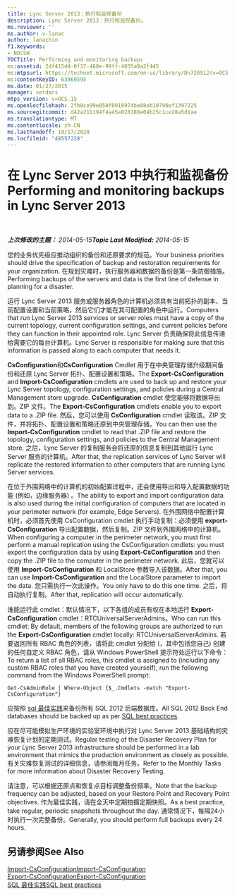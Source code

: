 ```yaml
---
title: Lync Server 2013：执行和监视备份
description: Lync Server 2013：执行和监视备份。
ms.reviewer: ''
ms.author: v-lanac
author: lanachin
f1.keywords:
- NOCSH
TOCTitle: Performing and monitoring backups
ms:assetid: 2df415d4-0f37-460e-99ff-4035a9a2f445
ms:mtpsurl: https://technet.microsoft.com/en-us/library/Dn720912(v=OCS.15)
ms:contentKeyID: 63969595
ms.date: 01/27/2015
manager: serdars
mtps_version: v=OCS.15
ms.openlocfilehash: 2fb8ce99e850f0918974be08eb10796ef1397225
ms.sourcegitcommit: d42a21b194f4a45e828188e04b25c1ce28a5d1ae
ms.translationtype: MT
ms.contentlocale: zh-CN
ms.lasthandoff: 10/17/2020
ms.locfileid: "48557228"
---
```

# <a name="performing-and-monitoring-backups-in-lync-server-2013"></a><span data-ttu-id="197fe-103">在 Lync Server 2013 中执行和监视备份</span><span class="sxs-lookup"><span data-stu-id="197fe-103">Performing and monitoring backups in Lync Server 2013</span></span>

<div data-xmlns="http://www.w3.org/1999/xhtml">

<div class="topic" data-xmlns="http://www.w3.org/1999/xhtml" data-msxsl="urn:schemas-microsoft-com:xslt" data-cs="https://msdn.microsoft.com/">

<div data-asp="https://msdn2.microsoft.com/asp">



</div>

<div id="mainSection">

<div id="mainBody">

<span> </span>

<span data-ttu-id="197fe-104">_**上次修改的主题：** 2014-05-15_</span><span class="sxs-lookup"><span data-stu-id="197fe-104">_**Topic Last Modified:** 2014-05-15_</span></span>

<span data-ttu-id="197fe-105">您的业务优先级应推动组织的备份和还原要求的规范。</span><span class="sxs-lookup"><span data-stu-id="197fe-105">Your business priorities should drive the specification of backup and restoration requirements for your organization.</span></span> <span data-ttu-id="197fe-106">在规划灾难时，执行服务器和数据的备份是第一条防御措施。</span><span class="sxs-lookup"><span data-stu-id="197fe-106">Performing backups of the servers and data is the first line of defense in planning for a disaster.</span></span>

<span data-ttu-id="197fe-107">运行 Lync Server 2013 服务或服务器角色的计算机必须具有当前拓扑的副本、当前配置设置和当前策略，然后它们才能在其可配置的角色中运行。</span><span class="sxs-lookup"><span data-stu-id="197fe-107">Computers that run Lync Server 2013 services or server roles must have a copy of the current topology, current configuration settings, and current policies before they can function in their appointed role.</span></span> <span data-ttu-id="197fe-108">Lync Server 负责确保将此信息传递给需要它的每台计算机。</span><span class="sxs-lookup"><span data-stu-id="197fe-108">Lync Server is responsible for making sure that this information is passed along to each computer that needs it.</span></span>

<span data-ttu-id="197fe-109">**CsConfiguration**和**CsConfiguration** Cmdlet 用于在中央管理存储升级期间备份和还原 Lync Server 拓扑、配置设置和策略。</span><span class="sxs-lookup"><span data-stu-id="197fe-109">The **Export-CsConfiguration** and **Import-CsConfiguration** cmdlets are used to back up and restore your Lync Server topology, configuration settings, and policies during a Central Management store upgrade.</span></span> <span data-ttu-id="197fe-110">**CsConfiguration** cmdlet 使您能够将数据导出到。ZIP 文件。</span><span class="sxs-lookup"><span data-stu-id="197fe-110">The **Export-CsConfiguration** cmdlets enable you to export data to a .ZIP file.</span></span> <span data-ttu-id="197fe-111">然后，您可以使用 **CsConfiguration** cmdlet 读取该。ZIP 文件，并将拓扑、配置设置和策略还原到中央管理存储。</span><span class="sxs-lookup"><span data-stu-id="197fe-111">You can then use the **Import-CsConfiguration** cmdlet to read that .ZIP file and restore the topology, configuration settings, and policies to the Central Management store.</span></span> <span data-ttu-id="197fe-112">之后，Lync Server 的复制服务会将还原的信息复制到其他运行 Lync Server 服务的计算机。</span><span class="sxs-lookup"><span data-stu-id="197fe-112">After that, the replication services of Lync Server will replicate the restored information to other computers that are running Lync Server services.</span></span>

<span data-ttu-id="197fe-113">在位于外围网络中的计算机的初始配置过程中，还会使用导出和导入配置数据的功能 (例如，边缘服务器) 。</span><span class="sxs-lookup"><span data-stu-id="197fe-113">The ability to export and import configuration data is also used during the initial configuration of computers that are located in your perimeter network (for example, Edge Servers).</span></span> <span data-ttu-id="197fe-114">在外围网络中配置计算机时，必须首先使用 CsConfiguration cmdlet 执行手动复制：必须使用 **export-CsConfiguration** 导出配置数据，然后复制。ZIP 文件到外围网络中的计算机。</span><span class="sxs-lookup"><span data-stu-id="197fe-114">When configuring a computer in the perimeter network, you must first perform a manual replication using the CsConfiguration cmdlets: you must export the configuration data by using **Export-CsConfiguration** and then copy the .ZIP file to the computer in the perimeter network.</span></span> <span data-ttu-id="197fe-115">此后，您就可以使用 **Import-CsConfiguration** 和 LocalStore 参数导入该数据。</span><span class="sxs-lookup"><span data-stu-id="197fe-115">After that, you can use **Import-CsConfiguration** and the LocalStore parameter to import the data.</span></span> <span data-ttu-id="197fe-116">您只需执行一次此操作。</span><span class="sxs-lookup"><span data-stu-id="197fe-116">You only have to do this one time.</span></span> <span data-ttu-id="197fe-117">之后，将自动执行复制。</span><span class="sxs-lookup"><span data-stu-id="197fe-117">After that, replication will occur automatically.</span></span>

<span data-ttu-id="197fe-118">谁能运行此 cmdlet：默认情况下，以下各组的成员有权在本地运行 **Export-CsConfiguration** cmdlet：RTCUniversalServerAdmins。</span><span class="sxs-lookup"><span data-stu-id="197fe-118">Who can run this cmdlet: By default, members of the following groups are authorized to run the **Export-CsConfiguration** cmdlet locally: RTCUniversalServerAdmins.</span></span> <span data-ttu-id="197fe-119">若要返回所有 RBAC 角色的列表，请将此 cmdlet 分配给 (，其中包括您自己) 创建的任何自定义 RBAC 角色，请从 Windows PowerShell 提示符处运行以下命令：</span><span class="sxs-lookup"><span data-stu-id="197fe-119">To return a list of all RBAC roles, this cmdlet is assigned to (including any custom RBAC roles that you have created yourself), run the following command from the Windows PowerShell prompt:</span></span>

`Get-CsAdminRole | Where-Object {$_.Cmdlets -match "Export-CsConfiguration"}`

<span data-ttu-id="197fe-120">应按照 [sql 最佳实践](https://go.microsoft.com/fwlink/p/?linkid=290716)来备份所有 SQL 2012 后端数据库。</span><span class="sxs-lookup"><span data-stu-id="197fe-120">All SQL 2012 Back End databases should be backed up as per [SQL best practices](https://go.microsoft.com/fwlink/p/?linkid=290716).</span></span>

<span data-ttu-id="197fe-121">应在尽可能模拟生产环境的实验室环境中执行对 Lync Server 2013 基础结构的灾难恢复计划的定期测试。</span><span class="sxs-lookup"><span data-stu-id="197fe-121">Regular testing of the Disaster Recovery Plan for your Lync Server 2013 infrastructure should be performed in a lab environment that mimics the production environment as closely as possible.</span></span> <span data-ttu-id="197fe-122">有关灾难恢复测试的详细信息，请参阅每月任务。</span><span class="sxs-lookup"><span data-stu-id="197fe-122">Refer to the Monthly Tasks for more information about Disaster Recovery Testing.</span></span>

<span data-ttu-id="197fe-123">请注意，可以根据还原点和恢复点目标调整备份频率。</span><span class="sxs-lookup"><span data-stu-id="197fe-123">Note that the backup frequency can be adjusted, based on your Restore Point and Recovery Point objectives.</span></span> <span data-ttu-id="197fe-124">作为最佳实践，请在全天中定期拍摄定期快照。</span><span class="sxs-lookup"><span data-stu-id="197fe-124">As a best practice, take regular, periodic snapshots throughout the day.</span></span> <span data-ttu-id="197fe-125">通常情况下，每隔24小时执行一次完整备份。</span><span class="sxs-lookup"><span data-stu-id="197fe-125">Generally, you should perform full backups every 24 hours.</span></span>

<div>

## <a name="see-also"></a><span data-ttu-id="197fe-126">另请参阅</span><span class="sxs-lookup"><span data-stu-id="197fe-126">See Also</span></span>


[<span data-ttu-id="197fe-127">Import-CsConfiguration</span><span class="sxs-lookup"><span data-stu-id="197fe-127">Import-CsConfiguration</span></span>](https://docs.microsoft.com/powershell/module/skype/Import-CsConfiguration)  
[<span data-ttu-id="197fe-128">Export-CsConfiguration</span><span class="sxs-lookup"><span data-stu-id="197fe-128">Export-CsConfiguration</span></span>](https://docs.microsoft.com/powershell/module/skype/Export-CsConfiguration)  
[<span data-ttu-id="197fe-129">SQL 最佳实践</span><span class="sxs-lookup"><span data-stu-id="197fe-129">SQL best practices</span></span>](https://go.microsoft.com/fwlink/p/?linkid=290716)  
  

</div>

</div>

<span> </span>

</div>

</div>

</div>

